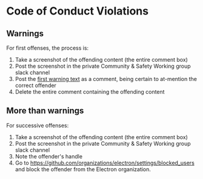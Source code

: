 # Code of Conduct Violations

## Warnings

For first offenses, the process is:

1. Take a screenshot of the offending content (the entire comment box)
1. Post the screenshot in the private Community & Safety Working group slack channel
1. Post the [first warning text](responses/first-warning.md) as a comment, being certain to at-mention the correct offender
1. Delete the entire comment containing the offending content

## More than warnings

For successive offenses:

1. Take a screenshot of the offending content (the entire comment box)
1. Post the screenshot in the private Community & Safety Working group slack channel
1. Note the offender's handle
1. Go to https://github.com/organizations/electron/settings/blocked_users and block the offender from the Electron organization.
